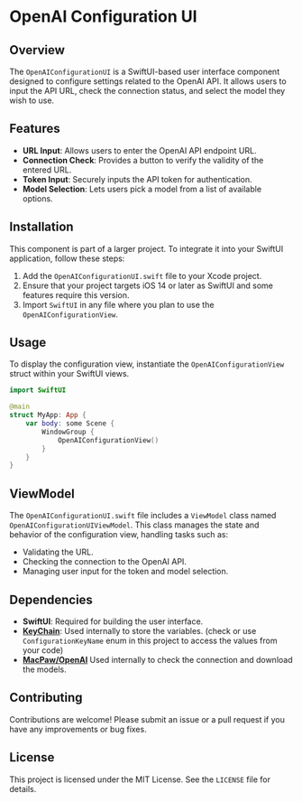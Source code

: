 # OpenAI Configuration UI

## Overview

The `OpenAIConfigurationUI` is a SwiftUI-based user interface component designed to configure settings related to the OpenAI API. It allows users to input the API URL, check the connection status, and select the model they wish to use.

## Features

- **URL Input**: Allows users to enter the OpenAI API endpoint URL.
- **Connection Check**: Provides a button to verify the validity of the entered URL.
- **Token Input**: Securely inputs the API token for authentication.
- **Model Selection**: Lets users pick a model from a list of available options.

## Installation

This component is part of a larger project. To integrate it into your SwiftUI application, follow these steps:

1. Add the `OpenAIConfigurationUI.swift` file to your Xcode project.
2. Ensure that your project targets iOS 14 or later as SwiftUI and some features require this version.
3. Import `SwiftUI` in any file where you plan to use the `OpenAIConfigurationView`.

## Usage

To display the configuration view, instantiate the `OpenAIConfigurationView` struct within your SwiftUI views.

```swift
import SwiftUI

@main
struct MyApp: App {
    var body: some Scene {
        WindowGroup {
            OpenAIConfigurationView()
        }
    }
}
```

## ViewModel

The `OpenAIConfigurationUI.swift` file includes a `ViewModel` class named `OpenAIConfigurationUIViewModel`. This class manages the state and behavior of the configuration view, handling tasks such as:

- Validating the URL.
- Checking the connection to the OpenAI API.
- Managing user input for the token and model selection.

## Dependencies

- **SwiftUI**: Required for building the user interface.
- **[KeyChain](https://github.com/evgenyneu/keychain-swift.git)**: Used internally to store the variables. (check or use `ConfigurationKeyName` enum in this project to access the values from your code)
- **[MacPaw/OpenAI](https://github.com/MacPaw/OpenAI.git)** Used internally to check the connection and download the models.

## Contributing

Contributions are welcome! Please submit an issue or a pull request if you have any improvements or bug fixes.

## License

This project is licensed under the MIT License. See the `LICENSE` file for details.